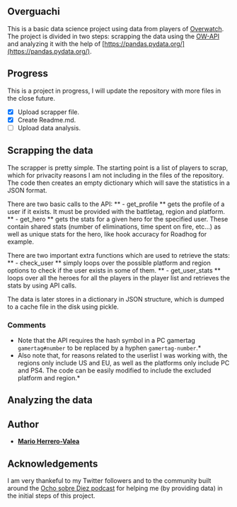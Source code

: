## Overguachi

This is a basic data science project using data from players of [Overwatch](https://playoverwatch.com/en-us/). The project is divided in two steps: scrapping the data using the [OW-API](https://ow-api.com/) and analyzing it with the help of [https://pandas.pydata.org/](https://pandas.pydata.org/). 


## Progress

This is a project in progress, I will update the repository with more files in the close future.

- [x] Upload scrapper file.
- [x] Create Readme.md.
- [ ] Upload data analysis.

## Scrapping the data

The scrapper is pretty simple. The starting point is a list of players to scrap, which for privacity reasons I am not including
in the files of the repository. The code then creates an empty dictionary which will save the statistics in a JSON format.

There are two basic calls to the API:
** - get_profile ** gets the profile of a user if it exists. It must be provided with the battletag, region and platform.
** - get_hero ** gets the stats for a given hero for the specified user. These contain shared stats (number of eliminations, time
spent on fire, etc...) as well as unique stats for the hero, like hook accuracy for Roadhog for example.

There are two important extra functions which are used to retrieve the stats:
** - check_user ** simply loops over the possible platform and region options to check if the user exists in some of them.
** - get_user_stats ** loops over all the heroes for all the players in the player list and retrieves the stats by using API calls.

The data is later stores in a dictionary in JSON structure, which is dumped to a cache file in the disk using pickle.

### Comments

* Note that the API requires the hash symbol in a PC gamertag <code>gamertag#number</code> to be replaced by a hyphen <code>gamertag-number</code>.*
* Also note that, for reasons related to the userlist I was working with, the regions only include US and EU, as well as the platforms only include PC and PS4. The code can be easily modified to include the excluded platform and region.*


## Analyzing the data


## Author

* **[Mario Herrero-Valea](https://github.com/fcooly)** 

## Acknowledgements
I am very thankeful to my Twitter followers and to the community built around the [Ocho sobre Diez podcast](https://twitter.com/ochosobrediez) for helping me (by providing data) in the initial steps of this project.
